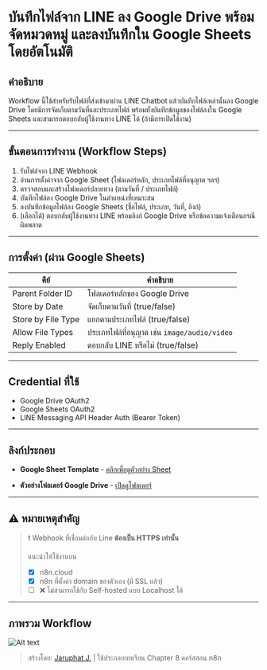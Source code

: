 # บันทึกไฟล์จาก LINE ลง Google Drive พร้อมจัดหมวดหมู่ และลงบันทึกใน Google Sheets โดยอัตโนมัติ

## คำอธิบาย

Workflow นี้ใช้สำหรับรับไฟล์ที่ส่งเข้ามาผ่าน LINE Chatbot แล้วบันทึกไฟล์เหล่านั้นลง Google Drive โดยมีการจัดเก็บตามวันที่และประเภทไฟล์ พร้อมทั้งบันทึกข้อมูลของไฟล์ลงใน Google Sheets และสามารถตอบกลับผู้ใช้งานทาง LINE ได้ (ถ้ามีการเปิดใช้งาน)

---

## ขั้นตอนการทำงาน (Workflow Steps)

1. รับไฟล์จาก LINE Webhook
2. อ่านการตั้งค่าจาก Google Sheet (โฟลเดอร์หลัก, ประเภทไฟล์ที่อนุญาต ฯลฯ)
3. ตรวจสอบและสร้างโฟลเดอร์ปลายทาง (ตามวันที่ / ประเภทไฟล์)
4. บันทึกไฟล์ลง Google Drive ในตำแหน่งที่เหมาะสม
5. ลงบันทึกข้อมูลไฟล์ลง Google Sheets (ชื่อไฟล์, ประเภท, วันที่, ลิงก์)
6. (เลือกได้) ตอบกลับผู้ใช้งานทาง LINE พร้อมลิงก์ Google Drive หรือข้อความแจ้งเตือนกรณีผิดพลาด

---

## การตั้งค่า (ผ่าน Google Sheets)

| คีย์ | คำอธิบาย |
|------|----------|
| Parent Folder ID | โฟลเดอร์หลักของ Google Drive |
| Store by Date | จัดเก็บตามวันที่ (true/false) |
| Store by File Type | แยกตามประเภทไฟล์ (true/false) |
| Allow File Types | ประเภทไฟล์ที่อนุญาต เช่น `image/audio/video` |
| Reply Enabled | ตอบกลับ LINE หรือไม่ (true/false) |

---

## Credential ที่ใช้

- Google Drive OAuth2
- Google Sheets OAuth2
- LINE Messaging API Header Auth (Bearer Token)

---

## ลิงก์ประกอบ

- **Google Sheet Template**  - [คลิกเพื่อดูตัวอย่าง Sheet](https://docs.google.com/spreadsheets/d/1iO4ZHU7s0fe1Jn8jcScNDce7rFXQlkRBqsO8IFHbcSc/edit?usp=sharing)

- **ตัวอย่างโฟลเดอร์ Google Drive**  - [เปิดดูโฟลเดอร์](https://drive.google.com/drive/folders/1dK5g2k8-h9zB6keXzyBZW-k6QjKPsxxY)

---
## ⚠️ หมายเหตุสำคัญ

> ❗ Webhook ที่เชื่อมต่อกับ Line **ต้องเป็น HTTPS เท่านั้น**
> 
> แนะนำให้ใช้งานบน  
> - [x] n8n.cloud  
> - [x] n8n ที่ตั้งค่า domain ของตัวเอง (มี SSL แล้ว)  
> - [ ] ❌ ไม่สามารถใช้กับ Self-hosted แบบ Localhost ได้


---
## ภาพรวม Workflow

![Alt text](https://drive.google.com/thumbnail?id=1RtoT0nQEuullUe9Tgh9_ASpZKx_8TVwf&sz=w1200)

> สร้างโดย: [Jaruphat J.](https://github.com/Jaruphat) | ใช้ประกอบบทเรียน Chapter 8 คอร์สสอน n8n

